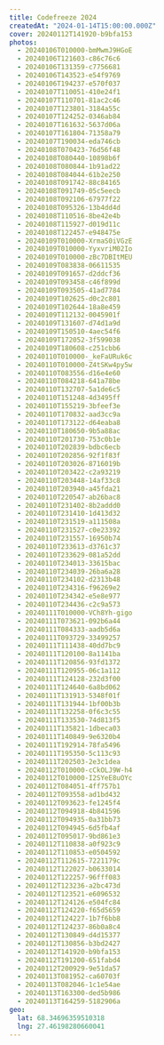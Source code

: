 ```yaml
---
title: Codefreeze 2024
createdAt: "2024-01-14T15:00:00.000Z"
cover: 20240112T141920-b9bfa153
photos:
  - 20240106T010000-bmMwmJ9HGoE
  - 20240106T121603-c86c76c6
  - 20240106T131359-c7756681
  - 20240106T143523-e54f9769
  - 20240106T194237-e570f037
  - 20240107T110051-410e24f1
  - 20240107T110701-81ac2c46
  - 20240107T123801-3184a55c
  - 20240107T124252-0346ab84
  - 20240107T161632-5637d06a
  - 20240107T161804-71358a79
  - 20240107T190034-eda746cb
  - 20240108T070423-76d56f48
  - 20240108T080440-10898b6f
  - 20240108T080844-1b91ad22
  - 20240108T084044-61b2e250
  - 20240108T091742-88c84165
  - 20240108T091749-05c5eecb
  - 20240108T092106-67977f22
  - 20240108T095326-13b4dd4d
  - 20240108T110516-8be42e4b
  - 20240108T115927-d019d11c
  - 20240108T122457-e948475e
  - 20240109T010000-XrmaS0iVGzE
  - 20240109T010000-YyxvriM02Io
  - 20240109T010000-zBc7DBItMEU
  - 20240109T083838-06611535
  - 20240109T091657-d2ddcf36
  - 20240109T093458-c46f899d
  - 20240109T093505-41ad7784
  - 20240109T102625-d0c2c801
  - 20240109T102644-18a8e459
  - 20240109T112132-0045901f
  - 20240109T131607-d74d1a9d
  - 20240109T150510-4aec54f6
  - 20240109T172052-3f599038
  - 20240109T180608-c251cbb6
  - 20240110T010000-_keFaURuk6c
  - 20240110T010000-Z4tSKw4py5w
  - 20240110T083556-d16e4e60
  - 20240110T084218-641a78be
  - 20240110T132707-5a1de6c5
  - 20240110T151248-4d3495ff
  - 20240110T155219-3bfeef3e
  - 20240110T170832-aad3cc9a
  - 20240110T173122-d64eaba8
  - 20240110T180650-9b5a88ac
  - 20240110T201730-753c0b1e
  - 20240110T202839-bdbc6ecb
  - 20240110T202856-92f1f83f
  - 20240110T203026-8716019b
  - 20240110T203422-c2a93219
  - 20240110T203448-14af33c8
  - 20240110T203940-a45fda21
  - 20240110T220547-ab26bac8
  - 20240110T231402-8b2addd0
  - 20240110T231410-1d413d32
  - 20240110T231519-a111508a
  - 20240110T231527-c0e23392
  - 20240110T231557-16950b74
  - 20240110T233613-d3761c37
  - 20240110T233629-081a52dd
  - 20240110T234013-33615bac
  - 20240110T234039-26ba6a28
  - 20240110T234102-d2313b48
  - 20240110T234316-f96269e2
  - 20240110T234342-e5e8e977
  - 20240110T234436-c2c9a573
  - 20240111T010000-VCh8Yh-gigo
  - 20240111T073621-092b6a44
  - 20240111T084333-aadb5d6a
  - 20240111T093729-33499257
  - 20240111T111438-40dd7bc9
  - 20240111T120100-8a1141ba
  - 20240111T120856-93fd1372
  - 20240111T120955-06c1a112
  - 20240111T124128-232d3f00
  - 20240111T124640-6a8bd062
  - 20240111T131913-5348f01f
  - 20240111T131944-1bf00b3b
  - 20240111T132258-0f6c3c55
  - 20240111T133530-74d813f5
  - 20240111T135821-1dbeca03
  - 20240111T140849-9e6320b4
  - 20240111T192914-78fa5496
  - 20240111T195350-5c113c93
  - 20240111T202503-2e3c1dea
  - 20240112T010000-cCkOLJ9W-h4
  - 20240112T010000-I2SYeE8uOYc
  - 20240112T084051-4ff757b1
  - 20240112T093558-ad1bd432
  - 20240112T093623-fe1245f4
  - 20240112T094918-4b841596
  - 20240112T094935-0a31bb73
  - 20240112T094945-6d5fb4af
  - 20240112T095017-9bd861e3
  - 20240112T110838-a0f923c9
  - 20240112T110853-e0504592
  - 20240112T112615-7221179c
  - 20240112T122027-b0633014
  - 20240112T122257-96fff083
  - 20240112T123236-a2bc473d
  - 20240112T123521-e6096532
  - 20240112T124126-e504fc84
  - 20240112T124220-f65d5659
  - 20240112T124227-1b7f6bb8
  - 20240112T124237-86b0a8c4
  - 20240112T130849-d4d15377
  - 20240112T130856-b3bd2427
  - 20240112T141920-b9bfa153
  - 20240112T191200-651fabd4
  - 20240112T200929-9e51da57
  - 20240113T081952-ca60703f
  - 20240113T082046-1c1e54ae
  - 20240113T163300-ded5b986
  - 20240113T164259-5182906a
geo:
  lat: 68.34696359510318
  lng: 27.46198280660041
---
```

